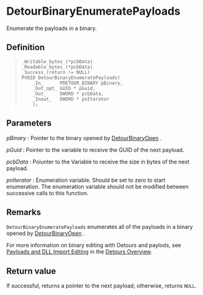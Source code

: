 DetourBinaryEnumeratePayloads
=============================

Enumerate the payloads in a binary.

Definition
----------

>     _Writable_bytes_(*pcbData)
>     _Readable_bytes_(*pcbData)
>     _Success_(return != NULL)
>     PVOID DetourBinaryEnumeratePayloads(
>         _In_      PDETOUR_BINARY pBinary,
>         _Out_opt_ GUID * pGuid,
>         _Out_     DWORD * pcbData,
>         _Inout_   DWORD * pnIterator
>         );

Parameters
----------

*pBinary*
:   Pointer to the binary opened by
    [DetourBinaryOpen](DetourBinaryOpen) .

*pGuid*
:   Pointer to the variable to receive the GUID of the next payload.

*pcbData*
:   Poiunter to the Variable to receive the size in bytes of the
    next payload.

*pnIterator*
:   Enumeration variable. Should be set to zero to start enumeration.
    The enumeration variable should not be modified between successive
    calls to this function.

Remarks
-------

`DetourBinaryEnumeratePayloads` enumerates all of the payloads in a
binary opened by [DetourBinaryOpen](DetourBinaryOpen) .

For more information on binary editing with Detours and paylods, see
[Payloads and DLL Import Editing](OverviewPayloads) in the [Detours
Overview](Home).

Return value
------------

If successful, returns a pointer to the next payload; otherwise, returns
`NULL`.
